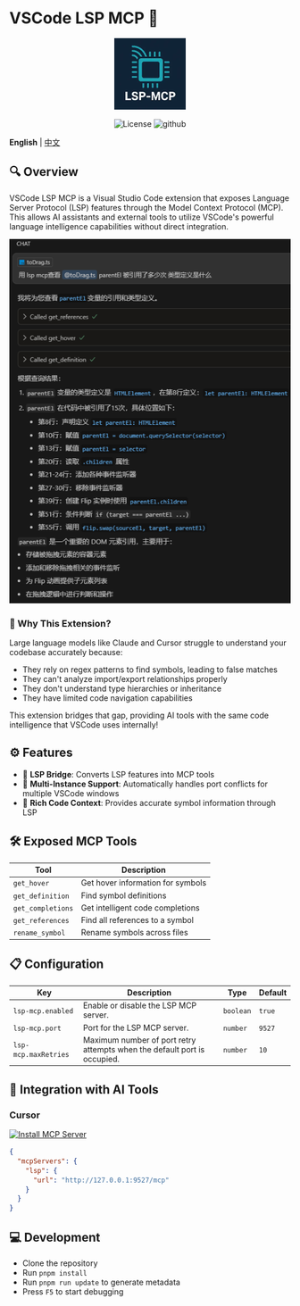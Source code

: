 # VSCode LSP MCP 🚀

<p align="center">
  <img src="res/icon.webp" width="128" height="128" alt="LSP MCP Icon">
</p>

<p align="center">
  <img alt="License" src="https://img.shields.io/badge/License-MIT-yellow.svg" />
  <img alt="github" src="https://img.shields.io/badge/GitHub-181717?logo=github&logoColor=white" />
</p>

**English** | [中文](./README.zh-CN.md)

## 🔍 Overview

VSCode LSP MCP is a Visual Studio Code extension that exposes Language Server Protocol (LSP) features through the Model Context Protocol (MCP). This allows AI assistants and external tools to utilize VSCode's powerful language intelligence capabilities without direct integration.

![demo](./docAssets/demo.webp)

### 🌟 Why This Extension?

Large language models like Claude and Cursor struggle to understand your codebase accurately because:

- They rely on regex patterns to find symbols, leading to false matches
- They can't analyze import/export relationships properly
- They don't understand type hierarchies or inheritance
- They have limited code navigation capabilities

This extension bridges that gap, providing AI tools with the same code intelligence that VSCode uses internally!

## ⚙️ Features

- 🔄 **LSP Bridge**: Converts LSP features into MCP tools
- 🔌 **Multi-Instance Support**: Automatically handles port conflicts for multiple VSCode windows
- 🧠 **Rich Code Context**: Provides accurate symbol information through LSP

## 🛠️ Exposed MCP Tools

| Tool | Description |
|------|-------------|
| `get_hover` | Get hover information for symbols |
| `get_definition` | Find symbol definitions |
| `get_completions` | Get intelligent code completions |
| `get_references` | Find all references to a symbol |
| `rename_symbol` | Rename symbols across files |

## 📋 Configuration

<!-- configs -->

| Key                  | Description                                                              | Type      | Default |
| -------------------- | ------------------------------------------------------------------------ | --------- | ------- |
| `lsp-mcp.enabled`    | Enable or disable the LSP MCP server.                                    | `boolean` | `true`  |
| `lsp-mcp.port`       | Port for the LSP MCP server.                                             | `number`  | `9527`  |
| `lsp-mcp.maxRetries` | Maximum number of port retry attempts when the default port is occupied. | `number`  | `10`    |

<!-- configs -->

## 🔗 Integration with AI Tools

### Cursor

[![Install MCP Server](https://cursor.com/deeplink/mcp-install-dark.png)](https://cursor.com/install-mcp?name=lsp&config=JTdCJTIydXJsJTIyJTNBJTIyaHR0cCUzQSUyRiUyRjEyNy4wLjAuMSUzQTk1MjclMkZtY3AlMjIlN0Q%3D)

```json
{
  "mcpServers": {
    "lsp": {
      "url": "http://127.0.0.1:9527/mcp"
    }
  }
}
```

## 💻 Development

- Clone the repository
- Run `pnpm install`
- Run `pnpm run update` to generate metadata
- Press `F5` to start debugging
